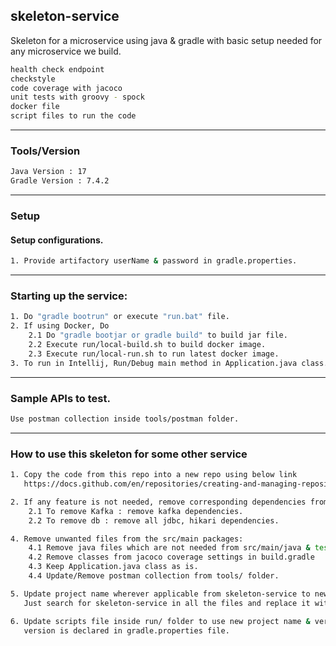 ## skeleton-service

Skeleton for a microservice using java & gradle with basic setup needed for any microservice we build.

```sh
health check endpoint
checkstyle
code coverage with jacoco
unit tests with groovy - spock
docker file
script files to run the code
````

------------------------------------------------------------------------------------------------

### Tools/Version

```sh
Java Version : 17 
Gradle Version : 7.4.2
````

------------------------------------------------------------------------------------------------

### Setup

#### Setup configurations.

```sh
1. Provide artifactory userName & password in gradle.properties.
```

------------------------------------------------------------------------------------------------

### Starting up the service:

```sh
1. Do "gradle bootrun" or execute "run.bat" file.
2. If using Docker, Do
    2.1 Do "gradle bootjar or gradle build" to build jar file. 
    2.2 Execute run/local-build.sh to build docker image.
    2.3 Execute run/local-run.sh to run latest docker image.
3. To run in Intellij, Run/Debug main method in Application.java class.
```

------------------------------------------------------------------------------------------------

### Sample APIs to test.

```sh
Use postman collection inside tools/postman folder.
```

------------------------------------------------------------------------------------------------

### How to use this skeleton for some other service

```sh
1. Copy the code from this repo into a new repo using below link
   https://docs.github.com/en/repositories/creating-and-managing-repositories/duplicating-a-repository

2. If any feature is not needed, remove corresponding dependencies from build.gradle
    2.1 To remove Kafka : remove kafka dependencies.
    2.2 To remove db : remove all jdbc, hikari dependencies.

4. Remove unwanted files from the src/main packages:
    4.1 Remove java files which are not needed from src/main/java & test files from src/test/groovy 
    4.2 Remove classes from jacoco coverage settings in build.gradle
    4.3 Keep Application.java class as is.
    4.4 Update/Remove postman collection from tools/ folder.

5. Update project name wherever applicable from skeleton-service to new project name. 
   Just search for skeleton-service in all the files and replace it with new project name.

6. Update scripts file inside run/ folder to use new project name & version wherever needed. 
   version is declared in gradle.properties file.
```